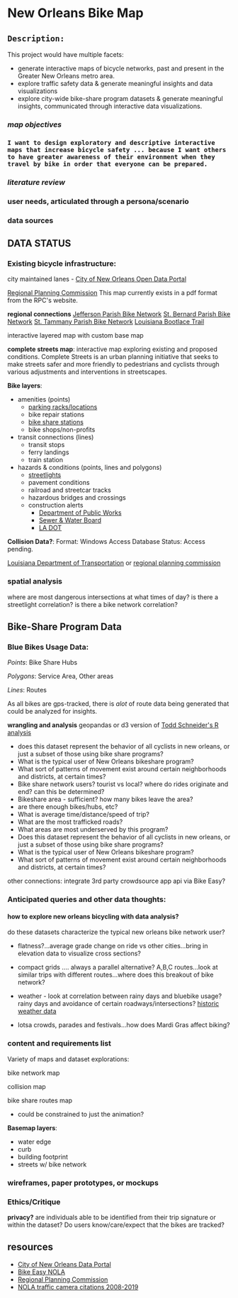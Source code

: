 <!-- ### **Title** -->
# **New Orleans Bike Map**
<!-- ### **Description of data topic** -->
## ```Description:```

This project would have multiple facets:

- generate interactive maps of bicycle networks, past and present in the Greater New Orleans metro area.
- explore traffic safety data & generate meaningful insights and data visualizations
- explore city-wide bike-share program datasets & generate meaningful insights, communicated through interactive data visualizations. 

### *map objectives*

### ```I want to design exploratory and descriptive interactive maps that increase bicycle safety ... because I want others to have greater awareness of their environment when they travel by bike in order that everyone can be prepared.```

### *literature review*
### user needs, articulated through a persona/scenario
### data sources



## DATA STATUS
### **Existing bicycle infrastructure**: 
city maintained lanes - [City of New Orleans Open Data Portal](https://data.nola.gov/Transportation-and-Infrastructure/Bike-Lanes/8npz-j6vy)

[Regional Planning Commission]()
This map currently exists in a pdf format from the RPC's website.  

**regional connections** 
[Jefferson Parish Bike Network]()
[St. Bernard Parish Bike Network]()
[St. Tammany Parish Bike Network]()
[Louisiana Bootlace Trail]()

interactive layered map with custom base map

**complete streets map**:
interactive map exploring existing and proposed conditions. Complete Streets is an urban planning initiative that seeks to make streets safer and more friendly to pedestrians and cyclists through various adjustments and interventions in streetscapes.  


**Bike layers**: 

- amenities (points)
    - [parking racks/locations](https://data.nola.gov/Transportation-and-Infrastructure/Bicycle-Parking-Locations/atfa-cmev)
    - bike repair stations 
    - [bike share stations](https://data.nola.gov/Transportation-and-Infrastructure/Bike-Share-Stations/3het-ycdr)
    - bike shops/non-profits
- transit connections (lines)
    - transit stops
    - ferry landings
    - train station
- hazards & conditions (points, lines and polygons)
    - [streetlights](https://data.nola.gov/dataset/Streetlights/ut7r-kcda)
    - pavement conditions
    - railroad and streetcar tracks
    - hazardous bridges and crossings
    - construction alerts
        - [Department of Public Works](https://www.nola.gov/dpw/projects/all/)
        - [Sewer & Water Board]()
        - [LA DOT]()



**Collision Data?**: 
Format:  Windows Access Database
Status:  Access pending. 


[Louisiana Department of Transportation](ladot.gov)
or
[regional planning commission](norpc.org)

### spatial analysis
where are most dangerous intersections at what times of day?
is there a streetlight correlation?
is there a bike network correlation? 



## **Bike-Share Program  Data**
### **Blue Bikes Usage Data**: 

_Points_: Bike Share Hubs

_Polygons_: Service Area, Other areas

_Lines_: Routes

As all bikes are gps-tracked, there is *alot* of route data being generated that could be analyzed for insights. 


<!-- ** *disclaimer:* This data may not be available.  Access is pending.  Freedom of Information requests may help gain access ** -->

**wrangling and analysis** 
geopandas or d3 version of [Todd Schneider's R analysis]() 


- does this dataset represent the behavior of all cyclists in new orleans, or just a subset of those using bike share programs?  
- What is the typical user of New Orleans bikeshare program?
- What sort of patterns of movement exist around certain neighborhoods and districts, at certain times?
- Bike share network users? tourist vs local? where do rides originate and end? can this be determined? 
- Bikeshare area - sufficient?  how many bikes leave the area?
- are there enough bikes/hubs, etc?
- What is average time/distance/speed of trip?
- What are the most trafficked roads? 
- What areas are most underserved by this program?
- Does this dataset represent the behavior of all cyclists in new orleans, or just a subset of those using bike share programs?  
- What is the typical user of New Orleans bikeshare program?
- What sort of patterns of movement exist around certain neighborhoods and districts, at certain times?



<!-- use bluebike data to figure out *where* to look..
- bike network status? 
- physical infrastructure 
- accident history?
- streetlight coverage?
- correlation to proximity to traffic cameras? -->

other connections: integrate 3rd party crowdsource app api via Bike Easy? 


### **Anticipated queries and other data thoughts:**
#### how to explore new orleans bicycling with data analysis?

do these datasets characterize the typical new orleans bike network user?  


- flatness?...average grade change on ride vs other cities...bring in elevation data to visualize cross sections? 
- compact grids .... always a parallel alternative? A,B,C routes...look at similar trips with different routes...where does this breakout of bike network?
- weather - look at correlation between rainy days and bluebike usage? rainy days and avoidance of certain roadways/intersections? [historic weather data](wunderground.org)
 
- lotsa crowds, parades and festivals...how does Mardi Gras affect biking?


<!-- **mini-summary of recent New Orleans Bike History**: 
New Orleans is consistently updating their bicycle networks and entities such as Bike Easy have helped advocate for expanded awareness and infrastructure to support the Complete Streets movement. 

Maps could help to explain these efforts to residents, and expand awareness of a variety of safety factors.   -->




### content and requirements list

Variety of maps and dataset explorations:

bike network map

collision map

bike share routes map 
- could be constrained to just the animation?

**Basemap layers**:
<!-- probably will build this out in mapbox studio -->
- water edge
- curb
- building footprint
- streets w/ bike network

<!-- - identification of anticipated thematic representation (e.g., dot map, choropleth, prop symbols, etc.)
- description of the anticipated user interaction (UI) -->



### wireframes, paper prototypes, or mockups

### Ethics/Critique
**privacy?** 
are individuals able to be identified from their trip signature or within the dataset?
Do users know/care/expect that the bikes are tracked? 






## resources
- [City of New Orleans Data Portal]()
- [Bike Easy NOLA](http://bikeeasy.org/)
- [Regional Planning Commission](norpc.org)
- [NOLA traffic camera citations 2008-2019](https://data.nola.gov/Public-Safety-and-Preparedness/Traffic-Camera-Citations/va3u-jspg)

<!-- ## Connection to Traffic Camera Citations 2008-2019?

```
i want to explore a large dataset of citations
because I want to find patterns and correlations with other events
in order to understand the scale and estimate the of such implementations
```

  

Data is ready for a jupyter notebook. 

[NOLA traffic camera citations 2008-2019](https://data.nola.gov/Public-Safety-and-Preparedness/Traffic-Camera-Citations/va3u-jspg)

Crash Data: [Louisiana Department of Transportation](ladot.gov)
or
[regional planning commission](norpc.org)

Points: Camera Locations, zip code centroids

Edges: neighborhoods

comparisons: to traffic history/crash data?

This has been a hot button topic in New Orleans since they were installed over a decade ago.  This dataset has location info for each camera, as well as offender zip code, and time of the offense making for an interesting look at where cars from wherever are speeding when!

4.5 million tickets were handed out in this time. Many have considered the actions of the city and its contractors to be illegal. -->

